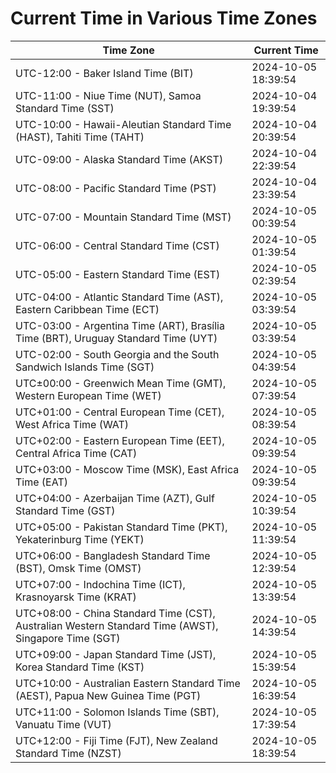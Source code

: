# Current Time in Various Time Zones

| Time Zone | Current Time |
|-----------|--------------|
| UTC-12:00 - Baker Island Time (BIT) | 2024-10-05 18:39:54 |
| UTC-11:00 - Niue Time (NUT), Samoa Standard Time (SST) | 2024-10-04 19:39:54 |
| UTC-10:00 - Hawaii-Aleutian Standard Time (HAST), Tahiti Time (TAHT) | 2024-10-04 20:39:54 |
| UTC-09:00 - Alaska Standard Time (AKST) | 2024-10-04 22:39:54 |
| UTC-08:00 - Pacific Standard Time (PST) | 2024-10-04 23:39:54 |
| UTC-07:00 - Mountain Standard Time (MST) | 2024-10-05 00:39:54 |
| UTC-06:00 - Central Standard Time (CST) | 2024-10-05 01:39:54 |
| UTC-05:00 - Eastern Standard Time (EST) | 2024-10-05 02:39:54 |
| UTC-04:00 - Atlantic Standard Time (AST), Eastern Caribbean Time (ECT) | 2024-10-05 03:39:54 |
| UTC-03:00 - Argentina Time (ART), Brasília Time (BRT), Uruguay Standard Time (UYT) | 2024-10-05 03:39:54 |
| UTC-02:00 - South Georgia and the South Sandwich Islands Time (SGT) | 2024-10-05 04:39:54 |
| UTC±00:00 - Greenwich Mean Time (GMT), Western European Time (WET) | 2024-10-05 07:39:54 |
| UTC+01:00 - Central European Time (CET), West Africa Time (WAT) | 2024-10-05 08:39:54 |
| UTC+02:00 - Eastern European Time (EET), Central Africa Time (CAT) | 2024-10-05 09:39:54 |
| UTC+03:00 - Moscow Time (MSK), East Africa Time (EAT) | 2024-10-05 09:39:54 |
| UTC+04:00 - Azerbaijan Time (AZT), Gulf Standard Time (GST) | 2024-10-05 10:39:54 |
| UTC+05:00 - Pakistan Standard Time (PKT), Yekaterinburg Time (YEKT) | 2024-10-05 11:39:54 |
| UTC+06:00 - Bangladesh Standard Time (BST), Omsk Time (OMST) | 2024-10-05 12:39:54 |
| UTC+07:00 - Indochina Time (ICT), Krasnoyarsk Time (KRAT) | 2024-10-05 13:39:54 |
| UTC+08:00 - China Standard Time (CST), Australian Western Standard Time (AWST), Singapore Time (SGT) | 2024-10-05 14:39:54 |
| UTC+09:00 - Japan Standard Time (JST), Korea Standard Time (KST) | 2024-10-05 15:39:54 |
| UTC+10:00 - Australian Eastern Standard Time (AEST), Papua New Guinea Time (PGT) | 2024-10-05 16:39:54 |
| UTC+11:00 - Solomon Islands Time (SBT), Vanuatu Time (VUT) | 2024-10-05 17:39:54 |
| UTC+12:00 - Fiji Time (FJT), New Zealand Standard Time (NZST) | 2024-10-05 18:39:54 |
